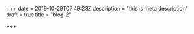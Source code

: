 +++
date = 2019-10-29T07:49:23Z
description = "this is meta description"
draft = true
title = "blog-2"

+++
